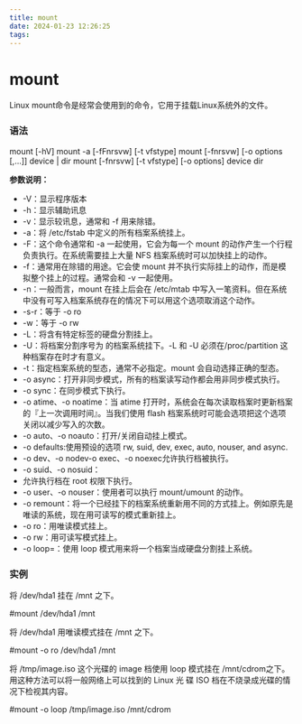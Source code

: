 ```yaml
---
title: mount
date: 2024-01-23 12:26:25
tags:
---
```

# mount
Linux mount命令是经常会使用到的命令，它用于挂载Linux系统外的文件。

### **语法**

mount \[-hV\] mount -a \[-fFnrsvw\] \[-t vfstype\] mount \[-fnrsvw\] \[-o options \[,...\]\] device | dir mount \[-fnrsvw\] \[-t vfstype\] \[-o options\] device dir

**参数说明：**

*   \-V：显示程序版本
*   \-h：显示辅助讯息
*   \-v：显示较讯息，通常和 -f 用来除错。
*   \-a：将 /etc/fstab 中定义的所有档案系统挂上。
*   \-F：这个命令通常和 -a 一起使用，它会为每一个 mount 的动作产生一个行程负责执行。在系统需要挂上大量 NFS 档案系统时可以加快挂上的动作。
*   \-f：通常用在除错的用途。它会使 mount 并不执行实际挂上的动作，而是模拟整个挂上的过程。通常会和 -v 一起使用。
*   \-n：一般而言，mount 在挂上后会在 /etc/mtab 中写入一笔资料。但在系统中没有可写入档案系统存在的情况下可以用这个选项取消这个动作。
*   \-s-r：等于 -o ro
*   \-w：等于 -o rw
*   \-L：将含有特定标签的硬盘分割挂上。
*   \-U：将档案分割序号为 的档案系统挂下。-L 和 -U 必须在/proc/partition 这种档案存在时才有意义。
*   \-t：指定档案系统的型态，通常不必指定。mount 会自动选择正确的型态。
*   \-o async：打开非同步模式，所有的档案读写动作都会用非同步模式执行。
*   \-o sync：在同步模式下执行。
*   \-o atime、-o noatime：当 atime 打开时，系统会在每次读取档案时更新档案的『上一次调用时间』。当我们使用 flash 档案系统时可能会选项把这个选项关闭以减少写入的次数。
*   \-o auto、-o noauto：打开/关闭自动挂上模式。
*   \-o defaults:使用预设的选项 rw, suid, dev, exec, auto, nouser, and async.
*   \-o dev、-o nodev-o exec、-o noexec允许执行档被执行。
*   \-o suid、-o nosuid：
*   允许执行档在 root 权限下执行。
*   \-o user、-o nouser：使用者可以执行 mount/umount 的动作。
*   \-o remount：将一个已经挂下的档案系统重新用不同的方式挂上。例如原先是唯读的系统，现在用可读写的模式重新挂上。
*   \-o ro：用唯读模式挂上。
*   \-o rw：用可读写模式挂上。
*   \-o loop=：使用 loop 模式用来将一个档案当成硬盘分割挂上系统。

### **实例**

将 /dev/hda1 挂在 /mnt 之下。

#mount /dev/hda1 /mnt

将 /dev/hda1 用唯读模式挂在 /mnt 之下。

#mount -o ro /dev/hda1 /mnt

将 /tmp/image.iso 这个光碟的 image 档使用 loop 模式挂在 /mnt/cdrom之下。用这种方法可以将一般网络上可以找到的 Linux 光 碟 ISO 档在不烧录成光碟的情况下检视其内容。

#mount -o loop /tmp/image.iso /mnt/cdrom